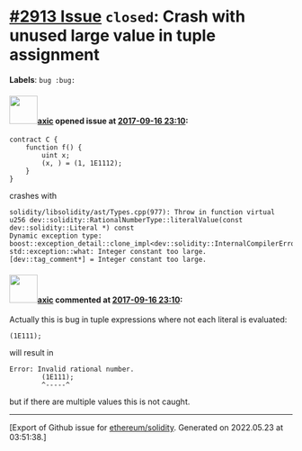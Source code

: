 # [\#2913 Issue](https://github.com/ethereum/solidity/issues/2913) `closed`: Crash with unused large value in tuple assignment
**Labels**: `bug :bug:`


#### <img src="https://avatars.githubusercontent.com/u/20340?v=4" width="50">[axic](https://github.com/axic) opened issue at [2017-09-16 23:10](https://github.com/ethereum/solidity/issues/2913):

```
contract C {
	function f() {
		uint x;
		(x, ) = (1, 1E1112);
	}
}
```

crashes with

```
solidity/libsolidity/ast/Types.cpp(977): Throw in function virtual u256 dev::solidity::RationalNumberType::literalValue(const dev::solidity::Literal *) const
Dynamic exception type: boost::exception_detail::clone_impl<dev::solidity::InternalCompilerError>
std::exception::what: Integer constant too large.
[dev::tag_comment*] = Integer constant too large.
```

#### <img src="https://avatars.githubusercontent.com/u/20340?v=4" width="50">[axic](https://github.com/axic) commented at [2017-09-16 23:10](https://github.com/ethereum/solidity/issues/2913#issuecomment-330001640):

Actually this is bug in tuple expressions where not each literal is evaluated:

```
(1E111);
```

will result in

```
Error: Invalid rational number.
		(1E111);
		^-----^
```

but if there are multiple values this is not caught.


-------------------------------------------------------------------------------



[Export of Github issue for [ethereum/solidity](https://github.com/ethereum/solidity). Generated on 2022.05.23 at 03:51:38.]

